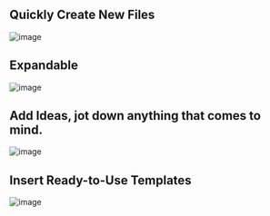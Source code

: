 ## Quickly Create New Files
![image](https://github.com/user-attachments/assets/32fee8d7-d841-4021-ac5d-da3681821d26)

## Expandable
![image](https://github.com/user-attachments/assets/60f73f04-27d8-419c-90fb-564c095e2355)

## Add Ideas, jot down anything that comes to mind.
![image](https://github.com/user-attachments/assets/95abc5ac-aa4e-492c-bd08-3c6f3353a7f5)

## Insert Ready-to-Use Templates
![image](https://github.com/user-attachments/assets/ed9a4b71-fc3b-4234-b50d-165643de847f)
